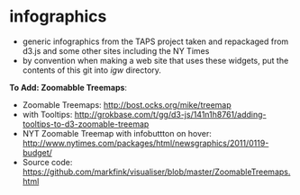 # infographics

 * generic infographics from the TAPS project taken and repackaged from d3.js and some other sites including the NY Times
 * by convention when making a web site that uses these widgets, put the contents of this git into _igw_ directory.


__To Add: Zoomabble Treemaps__:
* Zoomable Treemaps:  http://bost.ocks.org/mike/treemap
* with Tooltips: http://grokbase.com/t/gg/d3-js/141n1h8761/adding-tooltips-to-d3-zoomable-treemap
* NYT Zoomable Treemap with infobuttton on hover: http://www.nytimes.com/packages/html/newsgraphics/2011/0119-budget/
* Source code: https://github.com/markfink/visualiser/blob/master/ZoomableTreemaps.html



